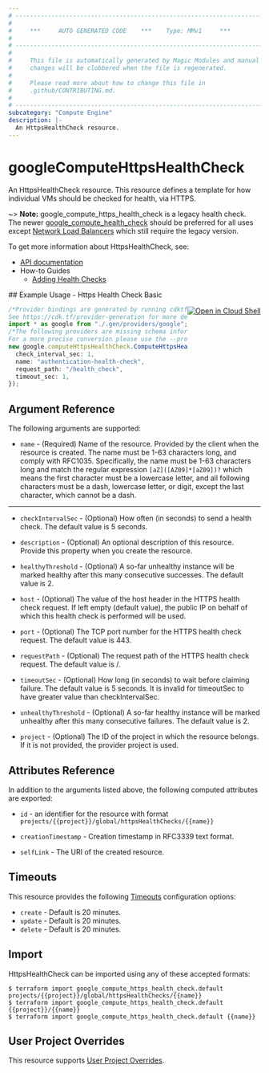 ```yaml
---
# ----------------------------------------------------------------------------
#
#     ***     AUTO GENERATED CODE    ***    Type: MMv1     ***
#
# ----------------------------------------------------------------------------
#
#     This file is automatically generated by Magic Modules and manual
#     changes will be clobbered when the file is regenerated.
#
#     Please read more about how to change this file in
#     .github/CONTRIBUTING.md.
#
# ----------------------------------------------------------------------------
subcategory: "Compute Engine"
description: |-
  An HttpsHealthCheck resource.
---
```


# googleComputeHttpsHealthCheck

An HttpsHealthCheck resource. This resource defines a template for how
individual VMs should be checked for health, via HTTPS.

\~> **Note:** google\_compute\_https\_health\_check is a legacy health check.
The newer [google\_compute\_health\_check](/docs/providers/google/r/compute_health_check.html)
should be preferred for all uses except
[Network Load Balancers](https://cloud.google.com/compute/docs/load-balancing/network/)
which still require the legacy version.

To get more information about HttpsHealthCheck, see:

* [API documentation](https://cloud.google.com/compute/docs/reference/v1/httpsHealthChecks)
* How-to Guides
  * [Adding Health Checks](https://cloud.google.com/compute/docs/load-balancing/health-checks#legacy_health_checks)

<div class = "oics-button" style="float: right; margin: 0 0 -15px">
  <a href="https://console.cloud.google.com/cloudshell/open?cloudshell_git_repo=https%3A%2F%2Fgithub.com%2Fterraform-google-modules%2Fdocs-examples.git&cloudshell_working_dir=https_health_check_basic&cloudshell_image=gcr.io%2Fgraphite-cloud-shell-images%2Fterraform%3Alatest&open_in_editor=main.tf&cloudshell_print=.%2Fmotd&cloudshell_tutorial=.%2Ftutorial.md" target="_blank">
    <img alt="Open in Cloud Shell" src="//gstatic.com/cloudssh/images/open-btn.svg" style="max-height: 44px; margin: 32px auto; max-width: 100%;">
  </a>
</div>
## Example Usage - Https Health Check Basic

```typescript
/*Provider bindings are generated by running cdktf get.
See https://cdk.tf/provider-generation for more details.*/
import * as google from "./.gen/providers/google";
/*The following providers are missing schema information and might need manual adjustments to synthesize correctly: google.
For a more precise conversion please use the --provider flag in convert.*/
new google.computeHttpsHealthCheck.ComputeHttpsHealthCheck(this, "default", {
  check_interval_sec: 1,
  name: "authentication-health-check",
  request_path: "/health_check",
  timeout_sec: 1,
});

```

## Argument Reference

The following arguments are supported:

* `name` -
  (Required)
  Name of the resource. Provided by the client when the resource is
  created. The name must be 1-63 characters long, and comply with
  RFC1035.  Specifically, the name must be 1-63 characters long and
  match the regular expression `[aZ]([AZ09]*[aZ09])?` which means
  the first character must be a lowercase letter, and all following
  characters must be a dash, lowercase letter, or digit, except the
  last character, which cannot be a dash.

***

*   `checkIntervalSec` -
    (Optional)
    How often (in seconds) to send a health check. The default value is 5
    seconds.

*   `description` -
    (Optional)
    An optional description of this resource. Provide this property when
    you create the resource.

*   `healthyThreshold` -
    (Optional)
    A so-far unhealthy instance will be marked healthy after this many
    consecutive successes. The default value is 2.

*   `host` -
    (Optional)
    The value of the host header in the HTTPS health check request. If
    left empty (default value), the public IP on behalf of which this
    health check is performed will be used.

*   `port` -
    (Optional)
    The TCP port number for the HTTPS health check request.
    The default value is 443.

*   `requestPath` -
    (Optional)
    The request path of the HTTPS health check request.
    The default value is /.

*   `timeoutSec` -
    (Optional)
    How long (in seconds) to wait before claiming failure.
    The default value is 5 seconds.  It is invalid for timeoutSec to have
    greater value than checkIntervalSec.

*   `unhealthyThreshold` -
    (Optional)
    A so-far healthy instance will be marked unhealthy after this many
    consecutive failures. The default value is 2.

*   `project` - (Optional) The ID of the project in which the resource belongs.
    If it is not provided, the provider project is used.

## Attributes Reference

In addition to the arguments listed above, the following computed attributes are exported:

*   `id` - an identifier for the resource with format `projects/{{project}}/global/httpsHealthChecks/{{name}}`

*   `creationTimestamp` -
    Creation timestamp in RFC3339 text format.

*   `selfLink` - The URI of the created resource.

## Timeouts

This resource provides the following
[Timeouts](https://developer.hashicorp.com/terraform/plugin/sdkv2/resources/retries-and-customizable-timeouts) configuration options:

* `create` - Default is 20 minutes.
* `update` - Default is 20 minutes.
* `delete` - Default is 20 minutes.

## Import

HttpsHealthCheck can be imported using any of these accepted formats:

```console
$ terraform import google_compute_https_health_check.default projects/{{project}}/global/httpsHealthChecks/{{name}}
$ terraform import google_compute_https_health_check.default {{project}}/{{name}}
$ terraform import google_compute_https_health_check.default {{name}}
```

## User Project Overrides

This resource supports [User Project Overrides](https://registry.terraform.io/providers/hashicorp/google/latest/docs/guides/provider_reference#user_project_override).
